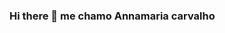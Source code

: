 ### Hi there 👋 me chamo Annamaria carvalho

<!--
**namariaz/namariaz** is a ✨ _special_ ✨ repository because its `README.md` (this file) appears on your GitHub profile.

Here are some ideas to get you started:

- 🔭 I’m currently working on Inova Tech Jr. 
- 🌱 I’m currently learning python
- 📫 How to reach me: annamariacarvalhoda@hotmail.com
-->
